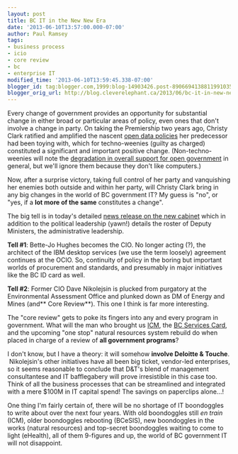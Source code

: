 ```yaml
---
layout: post
title: BC IT in the New New Era
date: '2013-06-10T13:57:00.000-07:00'
author: Paul Ramsey
tags:
- business process
- icio
- core review
- bc
- enterprise IT
modified_time: '2013-06-10T13:59:45.338-07:00'
blogger_id: tag:blogger.com,1999:blog-14903426.post-8906694138811991035
blogger_orig_url: http://blog.cleverelephant.ca/2013/06/bc-it-in-new-new-era.html
---
```


Every change of government provides an opportunity for substantial change in either broad or particular areas of policy, even ones that don't involve a change in party. On taking the Premiership two years ago, Christy Clark ratified and amplified the nascent [open data policies](http://www.data.gov.bc.ca/) her predecessor had been toying with, which for techno-weenies (guilty as charged) constituted a significant and important positive change. (Non-techno-weenies will note the [degradation in overall support for open government](http://www.oipc.bc.ca/investigation-reports/1510) in general, but we'll ignore them because they don't like computers.)

Now, after a surprise victory, taking full control of her party and vanquishing her enemies both outside and within her party, will Christy Clark bring in any big changes in the world of BC government IT? My guess is "no", or "yes, if a **lot more of the same** constitutes a change".

The big tell is in today's detailed [news release on the new cabinet](http://www.newsroom.gov.bc.ca/2013/06/new-executive-council-sworn-in.html) which in addition to the political leadership (yawn!) details the roster of Deputy Ministers, the administrative leadership.

**Tell #1**: Bette-Jo Hughes becomes the CIO. No longer acting (?), the architect of the IBM desktop services (we use the term loosely) agreement continues at the OCIO. So, continuity of policy in the boring but important worlds of procurement and standards, and presumably in major initiatives like the BC ID card as well.

**Tell #2**: Former CIO Dave Nikolejsin is plucked from purgatory at the Environmental Assessment Office and plunked down as DM of&nbsp;Energy and Mines (and** Core Review**). This one I think is far more interesting.

The "core review" gets to poke its fingers into any and every program in government. What will the man who brought us [ICM](http://blog.cleverelephant.ca/2012/06/more-icm.html), the [BC Services Card](http://www2.gov.bc.ca/gov/topic.page?id=98CEBFB7201143378046AC4AE5F0B9DE), and the upcoming "one stop" natural resources system rebuild do when placed in charge of a review of **all government programs**?

I don't know, but I have a theory: it will somehow **involve Deloitte &amp; Touche**. &nbsp;Nikolejsin's other initiatives have all been big ticket, vendor-led enterprises, so it seems reasonable to conclude that D&amp;T's blend of management consultantese and IT bafflegabery will prove irresistible in this case too. Think of all the business processes that can be streamlined and integrated with a mere $100M in IT capital spend! The savings on paperclips alone...!

One thing I'm fairly certain of, there will be no shortage of IT boondoggles to write about over the next four years. With old boondoggles still *en train* (ICM), older boondoggles rebooting (BCeSIS), new boondoggles in the works (natural resources) and top-secret boondoggles waiting to come to light (eHealth), all of them 9-figures and up, the world of BC government IT will not disappoint.




